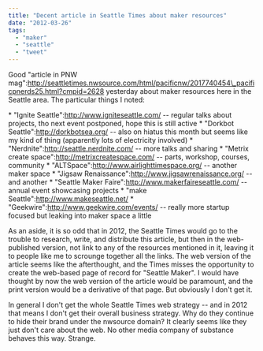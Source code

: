 ```yaml
---
title: "Decent article in Seattle Times about maker resources"
date: "2012-03-26"
tags: 
  - "maker"
  - "seattle"
  - "tweet"
---
```


Good "article in PNW mag":http://seattletimes.nwsource.com/html/pacificnw/2017740454\_pacificpnerds25.html?cmpid=2628 yesterday about maker resources here in the Seattle area. The particular things I noted:

\* "Ignite Seattle":http://www.igniteseattle.com/ -- regular talks about projects, tho next event postponed, hope this is still active \* "Dorkbot Seattle":http://dorkbotsea.org/ -- also on hiatus this month but seems like my kind of thing (apparently lots of electricity involved) \* "Nerdnite":http://seattle.nerdnite.com/ -- more talks and sharing \* "Metrix create space":http://metrixcreatespace.com/ -- parts, workshop, courses, community \* "ALTSpace":http://www.airlighttimespace.org/ -- another maker space \* "Jigsaw Renaissance":http://www.jigsawrenaissance.org/ -- and another \* "Seattle Maker Faire":http://www.makerfaireseattle.com/ -- annual event showcasing projects \* "make Seattle":http://www.makeseattle.net/ \* "Geekwire":http://www.geekwire.com/events/ -- really more startup focused but leaking into maker space a little

As an aside, it is so odd that in 2012, the Seattle Times would go to the trouble to research, write, and distribute this article, but then in the web-published version, not link to any of the resources mentioned in it, leaving it to people like me to scrounge together all the links. The web version of the article seems like the afterthought, and the Times misses the opportunity to create the web-based page of record for "Seattle Maker". I would have thought by now the web version of the article would be paramount, and the print version would be a derivative of that page. But obviously I don't get it.

In general I don't get the whole Seattle Times web strategy -- and in 2012 that means I don't get their overall business strategy. Why do they continue to hide their brand under the nwsource domain? It clearly seems like they just don't care about the web. No other media company of substance behaves this way. Strange.
